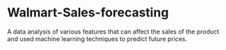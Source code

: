# Walmart-Sales-forecasting
A data analysis of various features that can affect the sales of the product and used machine learning techniques to predict future prices.
